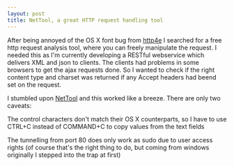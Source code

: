 ```yaml
---
layout: post
title: NetTool, a great HTTP request handling tool
---
```


After being annoyed of the OS X font bug from [http4e](http://http4e.roussev.org/) I searched for a free http request analysis tool, where you can freely manipulate the request. I needed this as I'm currently developing a RESTful webservice which delivers XML and json to clients. The clients had problems in some browsers to get the ajax requests done. So I wanted to check if the right content type and charset was returned if any Accept headers had beend set on the request.

I stumbled upon [NetTool](http://nettool.sourceforge.net/) and this worked like a breeze. There are only two caveats:

The control characters don't match their OS X counterparts, so I have to use CTRL+C instead of COMMAND+C to copy values from the text fields

The tunnelling from port 80 does only work as sudo due to user access rights (of course that's the right thing to do, but coming from windows originally I stepped into the trap at first)
